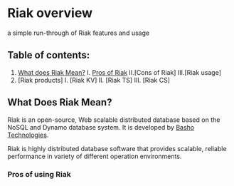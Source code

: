 [logo]: ../img/riak.png
# Riak overview
a simple run-through of Riak features and usage

## Table of contents:
1. [What does Riak Mean?](#what-does-riak-mean)
    I. [Pros of Riak](#pros-of-using-riak)
    II.[Cons of Riak]
    III.[Riak usage]
2. [Riak products]
    I. [Riak KV]
    II. [Riak TS]
    III. [Riak CS]
    
## What Does Riak Mean?
Riak is an open-source, Web scalable distributed database based on the NoSQL and Dynamo database system. It is developed by [Basho Technologies](https://riak.com/).

Riak is highly distributed database software that provides scalable, reliable performance in variety of different operation environments. 
 
 ### Pros of using Riak

